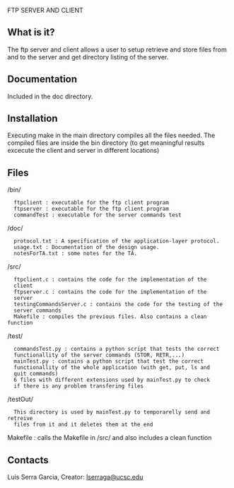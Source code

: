   FTP SERVER AND CLIENT

  What is it?
  -----------

  The ftp server and client allows a user to setup retrieve and store files
  from and to the server and get directory listing of the server.

  Documentation
  -------------

  Included in the doc directory.

  Installation
  ------------

  Executing make in the main directory compiles all the files needed. The 
  compiled files are inside the bin directory (to get meaningful results
  excecute the client and server in different locations)

  Files
  --------
  /bin/
  
      ftpclient : executable for the ftp client program
      ftpserver : executable for the ftp client program
      commandTest : executable for the server commands test


  /doc/
  
      protocol.txt : A specification of the application-layer protocol.
      usage.txt : Documentation of the design usage.
      notesForTA.txt : some notes for the TA.

  /src/
  
      ftpclient.c : contains the code for the implementation of the
      client
      ftpserver.c : contains the code for the implementation of the
      server
      testingCommandsServer.c : contains the code for the testing of the
      server commands
      Makefile : compiles the previous files. Also contains a clean function

  /test/
  
      commandsTest.py : contains a python script that tests the correct 
      functionallity of the server commands (STOR, RETR,...)
      mainTest.py : contains a python script that test the correct 
      functionallity of the whole application (with get, put, ls and 
      quit commands)
      6 files with different extensions used by mainTest.py to check
      if there is any problem transfering files

  /testOut/
  
      This directory is used by mainTest.py to temporarelly send and retreive
      files from it and it deletes them at the end

  Makefile : calls the Makefile in /src/ and also includes a clean
  function

  Contacts
  --------

  Luis Serra Garcia, Creator: lserraga@ucsc.edu
